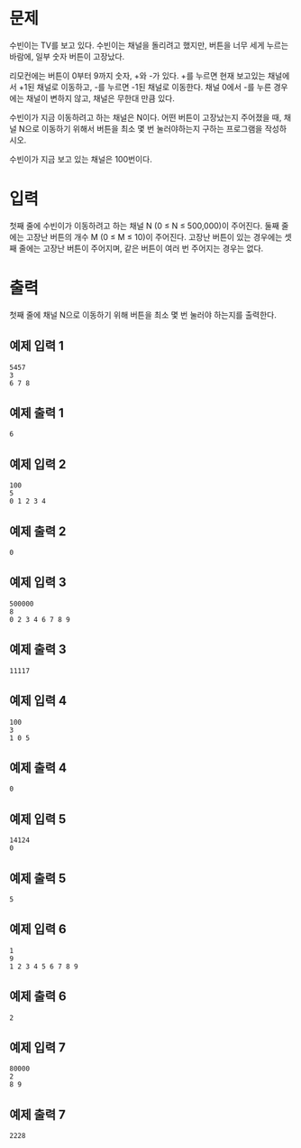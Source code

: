 문제
===============
수빈이는 TV를 보고 있다. 수빈이는 채널을 돌리려고 했지만, 버튼을 너무 세게 누르는 바람에, 일부 숫자 버튼이 고장났다.

리모컨에는 버튼이 0부터 9까지 숫자, +와 -가 있다. +를 누르면 현재 보고있는 채널에서 +1된 채널로 이동하고, -를 누르면 -1된 채널로 이동한다. 채널 0에서 -를 누른 경우에는 채널이 변하지 않고, 채널은 무한대 만큼 있다.

수빈이가 지금 이동하려고 하는 채널은 N이다. 어떤 버튼이 고장났는지 주어졌을 때, 채널 N으로 이동하기 위해서 버튼을 최소 몇 번 눌러야하는지 구하는 프로그램을 작성하시오.

수빈이가 지금 보고 있는 채널은 100번이다.

입력
=========
첫째 줄에 수빈이가 이동하려고 하는 채널 N (0 ≤ N ≤ 500,000)이 주어진다. 둘째 줄에는 고장난 버튼의 개수 M (0 ≤ M ≤ 10)이 주어진다. 고장난 버튼이 있는 경우에는 셋째 줄에는 고장난 버튼이 주어지며, 같은 버튼이 여러 번 주어지는 경우는 없다.

출력
=========
첫째 줄에 채널 N으로 이동하기 위해 버튼을 최소 몇 번 눌러야 하는지를 출력한다.

예제 입력 1
---------
```
5457
3
6 7 8
```
예제 출력 1 
--------
```
6
```
예제 입력 2 
----------
```
100
5
0 1 2 3 4
```
예제 출력 2 
----------
```
0
```
예제 입력 3 
----------
```
500000
8
0 2 3 4 6 7 8 9
```
예제 출력 3 
---------
```
11117
```
예제 입력 4 
--------
```
100
3
1 0 5
```
예제 출력 4 
------
```
0
```
예제 입력 5 
---------
```
14124
0
```
예제 출력 5 
----------
```
5
```
예제 입력 6 
---------
```
1
9
1 2 3 4 5 6 7 8 9
```
예제 출력 6 
---------
```
2
```
예제 입력 7 
----------
```
80000
2
8 9
```
예제 출력 7 
---------
```
2228
```
